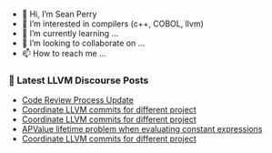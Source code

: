 - 👋 Hi, I’m Sean Perry
- 👀 I’m interested in compilers (c++, COBOL, llvm)
- 🌱 I’m currently learning ...
- 💞️ I’m looking to collaborate on ...
- 📫 How to reach me ...

<!---
s66perry/s66perry is a ✨ special ✨ repository because its `README.md` (this file) appears on your GitHub profile.
You can click the Preview link to take a look at your changes.
--->
### 📕 Latest LLVM Discourse Posts

<!-- DISCOURSE-LLVM:START -->
- [Code Review Process Update](https://discourse.llvm.org/t/code-review-process-update/63964?page=2#post_35)
- [Coordinate LLVM commits for different project](https://discourse.llvm.org/t/coordinate-llvm-commits-for-different-project/63990#post_15)
- [Coordinate LLVM commits for different project](https://discourse.llvm.org/t/coordinate-llvm-commits-for-different-project/63990#post_14)
- [APValue lifetime problem when evaluating constant expressions](https://discourse.llvm.org/t/apvalue-lifetime-problem-when-evaluating-constant-expressions/64002#post_1)
- [Coordinate LLVM commits for different project](https://discourse.llvm.org/t/coordinate-llvm-commits-for-different-project/63990#post_13)
<!-- DISCOURSE-LLVM:END -->
